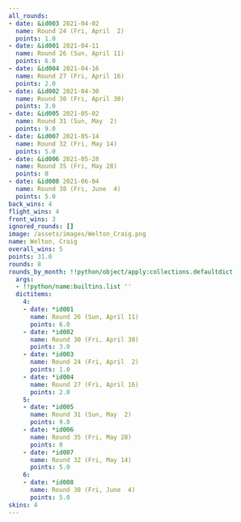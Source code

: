 ```yaml
---
all_rounds:
- date: &id003 2021-04-02
  name: Round 24 (Fri, April  2)
  points: 1.0
- date: &id001 2021-04-11
  name: Round 26 (Sun, April 11)
  points: 6.0
- date: &id004 2021-04-16
  name: Round 27 (Fri, April 16)
  points: 2.0
- date: &id002 2021-04-30
  name: Round 30 (Fri, April 30)
  points: 3.0
- date: &id005 2021-05-02
  name: Round 31 (Sun, May  2)
  points: 9.0
- date: &id007 2021-05-14
  name: Round 32 (Fri, May 14)
  points: 5.0
- date: &id006 2021-05-28
  name: Round 35 (Fri, May 28)
  points: 0
- date: &id008 2021-06-04
  name: Round 38 (Fri, June  4)
  points: 5.0
back_wins: 4
flight_wins: 4
front_wins: 3
ignored_rounds: []
image: /assets/images/Welton_Craig.png
name: Welton, Craig
overall_wins: 5
points: 31.0
rounds: 8
rounds_by_month: !!python/object/apply:collections.defaultdict
  args:
  - !!python/name:builtins.list ''
  dictitems:
    4:
    - date: *id001
      name: Round 26 (Sun, April 11)
      points: 6.0
    - date: *id002
      name: Round 30 (Fri, April 30)
      points: 3.0
    - date: *id003
      name: Round 24 (Fri, April  2)
      points: 1.0
    - date: *id004
      name: Round 27 (Fri, April 16)
      points: 2.0
    5:
    - date: *id005
      name: Round 31 (Sun, May  2)
      points: 9.0
    - date: *id006
      name: Round 35 (Fri, May 28)
      points: 0
    - date: *id007
      name: Round 32 (Fri, May 14)
      points: 5.0
    6:
    - date: *id008
      name: Round 38 (Fri, June  4)
      points: 5.0
skins: 4
---
```

